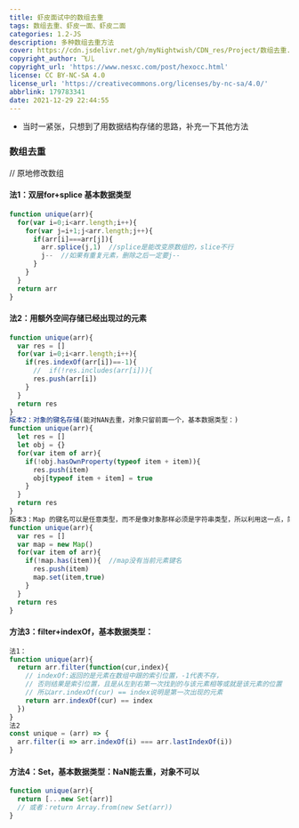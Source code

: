```yaml
---
title: 虾皮面试中的数组去重
tags: 数组去重、虾皮一面、虾皮二面
categories: 1.2-JS
description: 多种数组去重方法
cover: https://cdn.jsdelivr.net/gh/myNightwish/CDN_res/Project/数组去重.png
copyright_author: 飞儿
copyright_url: 'https://www.nesxc.com/post/hexocc.html'
license: CC BY-NC-SA 4.0
license_url: 'https://creativecommons.org/licenses/by-nc-sa/4.0/'
abbrlink: 179783341
date: 2021-12-29 22:44:55
---
```


* 当时一紧张，只想到了用数据结构存储的思路，补充一下其他方法

### 数组去重 ###

// 原地修改数组
#### 法1：双层for+splice            基本数据类型 ####

```js
function unique(arr){
  for(var i=0;i<arr.length;i++){
    for(var j=i+1;j<arr.length;j++){
      if(arr[i]===arr[j]){
        arr.splice(j,1)  //splice是能改变原数组的，slice不行
        j--  //如果有重复元素，删除之后一定要j--
      }
    }
  }
  return arr
}
```

#### 法2：用额外空间存储已经出现过的元素 ####

```js
function unique(arr){
  var res = []
  for(var i=0;i<arr.length;i++){
    if(res.indexOf(arr[i])==-1){
      //  if(!res.includes(arr[i])){
      res.push(arr[i])
    }
  }
  return res
}
版本2：对象的键名存储(能对NAN去重，对象只留前面一个，基本数据类型：)
function unique(arr){
  let res = []
  let obj = {}
  for(var item of arr){
    if(!obj.hasOwnProperty(typeof item + item)){
      res.push(item)
      obj[typeof item + item] = true
    }
  }
  return res
}
版本3：Map 的键名可以是任意类型，而不是像对象那样必须是字符串类型，所以利用这一点，简化版本2
function unique(arr){
  var res = []
  var map = new Map()
  for(var item of arr){
    if(!map.has(item)){  //map没有当前元素键名
      res.push(item)
      map.set(item,true)
    }
  }
  return res
}
```

#### 方法3：filter+indexOf，基本数据类型： ####

```js
法1：
function unique(arr){
  return arr.filter(function(cur,index){
    // indexOf:返回的是元素在数组中跟的索引位置，-1代表不存，
    // 否则结果是索引位置，且是从左到右第一次找到的与该元素相等或就是该元素的位置
    // 所以arr.indexOf(cur) == index说明是第一次出现的元素
    return arr.indexOf(cur) == index
  })
}
法2
const unique = (arr) => {
  arr.filter(i => arr.indexOf(i) === arr.lastIndexOf(i))
}
```

#### 方法4：Set，基本数据类型：NaN能去重，对象不可以 ####

```js
function unique(arr){
  return [...new Set(arr)]
  // 或者：return Array.from(new Set(arr))
}
```